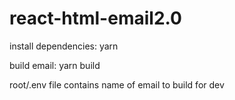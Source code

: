 # react-html-email2.0

install dependencies: yarn

build email: yarn build

root/.env file  contains name of email to build for dev
